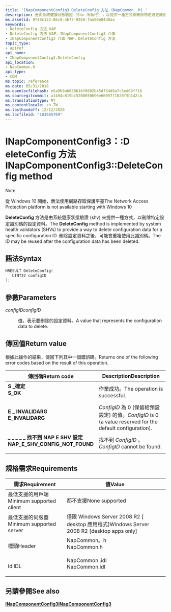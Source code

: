 ```yaml
---
title: 'INapComponentConfig3 DeleteConfig 方法 (NapCommon .h) '
description: 是由系統健康狀態驗證 (Shv 所執行) ，以提供一種方式來刪除特定設定識別碼的設定資料。
ms.assetid: 9740c122-86c8-4b77-9268-faa90e84d8aa
keywords:
- DeleteConfig 方法 NAP
- DeleteConfig 方法 NAP，INapComponentConfig3 介面
- INapComponentConfig3 介面 NAP，DeleteConfig 方法
topic_type:
- apiref
api_name:
- INapComponentConfig3.DeleteConfig
api_location:
- NapCommon.h
api_type:
- COM
ms.topic: reference
ms.date: 05/31/2018
ms.openlocfilehash: e5a9b9a6838616f0892b45df34d9a7c5ed63ff16
ms.sourcegitcommit: a1494c819bc5200050696e66057f1020f5b142cb
ms.translationtype: MT
ms.contentlocale: zh-TW
ms.lasthandoff: 12/12/2020
ms.locfileid: "103685769"
---
```

# <a name="inapcomponentconfig3deleteconfig-method"></a><span data-ttu-id="c04a8-106">INapComponentConfig3：:D eleteConfig 方法</span><span class="sxs-lookup"><span data-stu-id="c04a8-106">INapComponentConfig3::DeleteConfig method</span></span>

> [!Note]  
> <span data-ttu-id="c04a8-107">從 Windows 10 開始，無法使用網路存取保護平臺</span><span class="sxs-lookup"><span data-stu-id="c04a8-107">The Network Access Protection platform is not available starting with Windows 10</span></span>

 

<span data-ttu-id="c04a8-108">**DeleteConfig** 方法是由系統健康狀態驗證 (shv) 來提供一種方式，以刪除特定設定識別碼的設定資料。</span><span class="sxs-lookup"><span data-stu-id="c04a8-108">The **DeleteConfig** method is implemented by system health validators (SHVs) to provide a way to delete configuration data for a specific configuration ID.</span></span> <span data-ttu-id="c04a8-109">刪除設定資料之後，可能會重複使用此識別碼。</span><span class="sxs-lookup"><span data-stu-id="c04a8-109">The ID may be reused after the configuration data has been deleted.</span></span>

## <a name="syntax"></a><span data-ttu-id="c04a8-110">語法</span><span class="sxs-lookup"><span data-stu-id="c04a8-110">Syntax</span></span>


```C++
HRESULT DeleteConfig(
   UINT32 configID
);
```



## <a name="parameters"></a><span data-ttu-id="c04a8-111">參數</span><span class="sxs-lookup"><span data-stu-id="c04a8-111">Parameters</span></span>

<dl> <dt>

<span data-ttu-id="c04a8-112">*configID*</span><span class="sxs-lookup"><span data-stu-id="c04a8-112">*configID*</span></span> 
</dt> <dd>

<span data-ttu-id="c04a8-113">值，表示要刪除的設定資料。</span><span class="sxs-lookup"><span data-stu-id="c04a8-113">A value that represents the configuration data to delete.</span></span>

</dd> </dl>

## <a name="return-value"></a><span data-ttu-id="c04a8-114">傳回值</span><span class="sxs-lookup"><span data-stu-id="c04a8-114">Return value</span></span>

<span data-ttu-id="c04a8-115">根據此操作的結果，傳回下列其中一個錯誤碼。</span><span class="sxs-lookup"><span data-stu-id="c04a8-115">Returns one of the following error codes based on the result of this operation.</span></span>



| <span data-ttu-id="c04a8-116">傳回碼</span><span class="sxs-lookup"><span data-stu-id="c04a8-116">Return code</span></span>                                                                                                    | <span data-ttu-id="c04a8-117">Description</span><span class="sxs-lookup"><span data-stu-id="c04a8-117">Description</span></span>                                                                  |
|----------------------------------------------------------------------------------------------------------------|------------------------------------------------------------------------------|
| <dl> <span data-ttu-id="c04a8-118"><dt>**S \_確定**</dt></span><span class="sxs-lookup"><span data-stu-id="c04a8-118"><dt>**S\_OK** </dt></span></span> </dl>                          | <span data-ttu-id="c04a8-119">作業成功。</span><span class="sxs-lookup"><span data-stu-id="c04a8-119">The operation is successful.</span></span><br/>                                      |
| <dl> <span data-ttu-id="c04a8-120"><dt>**E \_ INVALIDARG**</dt></span><span class="sxs-lookup"><span data-stu-id="c04a8-120"><dt>**E\_INVALIDARG**</dt></span></span> </dl>                   | <span data-ttu-id="c04a8-121">*ConfigID* 為 0 (保留給預設設定) 的值。</span><span class="sxs-lookup"><span data-stu-id="c04a8-121">*ConfigID* is 0 (a value reserved for the default configuration).</span></span><br/> |
| <dl> <span data-ttu-id="c04a8-122"><dt>**\_ \_ \_ \_ \_ 找不到 NAP E SHV 設定**</dt></span><span class="sxs-lookup"><span data-stu-id="c04a8-122"><dt>**NAP\_E\_SHV\_CONFIG\_NOT\_FOUND**</dt></span></span> </dl> | <span data-ttu-id="c04a8-123">找不到 *ConfigID* 。</span><span class="sxs-lookup"><span data-stu-id="c04a8-123">*ConfigID* cannot be found.</span></span><br/>                                       |



 

## <a name="requirements"></a><span data-ttu-id="c04a8-124">規格需求</span><span class="sxs-lookup"><span data-stu-id="c04a8-124">Requirements</span></span>



| <span data-ttu-id="c04a8-125">需求</span><span class="sxs-lookup"><span data-stu-id="c04a8-125">Requirement</span></span> | <span data-ttu-id="c04a8-126">值</span><span class="sxs-lookup"><span data-stu-id="c04a8-126">Value</span></span> |
|-------------------------------------|------------------------------------------------------------------------------------------|
| <span data-ttu-id="c04a8-127">最低支援的用戶端</span><span class="sxs-lookup"><span data-stu-id="c04a8-127">Minimum supported client</span></span><br/> | <span data-ttu-id="c04a8-128">都不支援</span><span class="sxs-lookup"><span data-stu-id="c04a8-128">None supported</span></span><br/>                                                                |
| <span data-ttu-id="c04a8-129">最低支援的伺服器</span><span class="sxs-lookup"><span data-stu-id="c04a8-129">Minimum supported server</span></span><br/> | <span data-ttu-id="c04a8-130">僅限 Windows Server 2008 R2 \[ desktop 應用程式\]</span><span class="sxs-lookup"><span data-stu-id="c04a8-130">Windows Server 2008 R2 \[desktop apps only\]</span></span><br/>                                  |
| <span data-ttu-id="c04a8-131">標頭</span><span class="sxs-lookup"><span data-stu-id="c04a8-131">Header</span></span><br/>                   | <dl> <span data-ttu-id="c04a8-132"><dt>NapCommon。h</dt></span><span class="sxs-lookup"><span data-stu-id="c04a8-132"><dt>NapCommon.h</dt></span></span> </dl>   |
| <span data-ttu-id="c04a8-133">Idl</span><span class="sxs-lookup"><span data-stu-id="c04a8-133">IDL</span></span><br/>                      | <dl> <span data-ttu-id="c04a8-134"><dt>NapCommon .idl</dt></span><span class="sxs-lookup"><span data-stu-id="c04a8-134"><dt>NapCommon.idl</dt></span></span> </dl> |



## <a name="see-also"></a><span data-ttu-id="c04a8-135">另請參閱</span><span class="sxs-lookup"><span data-stu-id="c04a8-135">See also</span></span>

<dl> <dt>

[<span data-ttu-id="c04a8-136">**INapComponentConfig3**</span><span class="sxs-lookup"><span data-stu-id="c04a8-136">**INapComponentConfig3**</span></span>](inapcomponentconfig3.md)
</dt> </dl>

 

 





